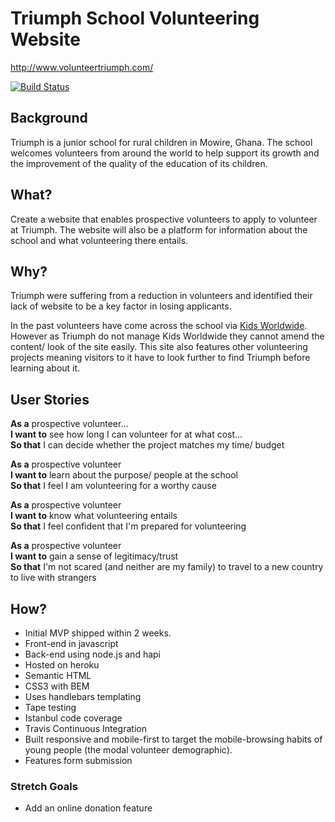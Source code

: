 # Triumph School Volunteering Website

http://www.volunteertriumph.com/

[![Build Status](https://travis-ci.org/Cleop/triumph-website.svg?branch=master)](https://travis-ci.org/Cleop/triumph-website)
<!--
[![codecov](https://codecov.io/gh/Cleop/triumph-website/branch/master/graph/badge.svg)](https://codecov.io/gh/Cleop/triumph-website) -->

## Background

Triumph is a junior school for rural children in Mowire, Ghana. The school welcomes volunteers from around the world to help support its growth and the improvement of the quality of the education of its children.

## What?

Create a website that enables prospective volunteers to apply to volunteer at Triumph. The website will also be a platform for information about the school and what volunteering there entails.

## Why?

Triumph were suffering from a reduction in volunteers and identified their lack of website to be a key factor in losing applicants.

In the past volunteers have come across the school via [Kids Worldwide](http://www.kidsworldwide.org/publication_details_idx.php?publication_id=33). However as Triumph do not manage Kids Worldwide they cannot amend the content/ look of the site easily. This site also features other volunteering projects meaning visitors to it have to look further to find Triumph before learning about it.

## User Stories

**As a** prospective volunteer... <br>
**I want to** see how long I can volunteer for at what cost... <br>
**So that** I can decide whether the project matches my time/ budget

**As a** prospective volunteer<br>
**I want to** learn about the purpose/ people at the school<br>
**So that** I feel I am volunteering for a worthy cause

**As a** prospective volunteer<br>
**I want to** know what volunteering entails<br>
**So that** I feel confident that I'm prepared for volunteering

**As a** prospective volunteer<br>
**I want to** gain a sense of legitimacy/trust<br>
**So that** I'm not scared (and neither are my family) to travel to a new country to live with strangers

## How?

- Initial MVP shipped within 2 weeks.
- Front-end in javascript
- Back-end using node.js and hapi
- Hosted on heroku
- Semantic HTML
- CSS3 with BEM
- Uses handlebars templating
- Tape testing
- Istanbul code coverage
- Travis Continuous Integration
- Built responsive and mobile-first to target the mobile-browsing habits of young people (the modal volunteer demographic).
- Features form submission

### Stretch Goals
- Add an online donation feature
